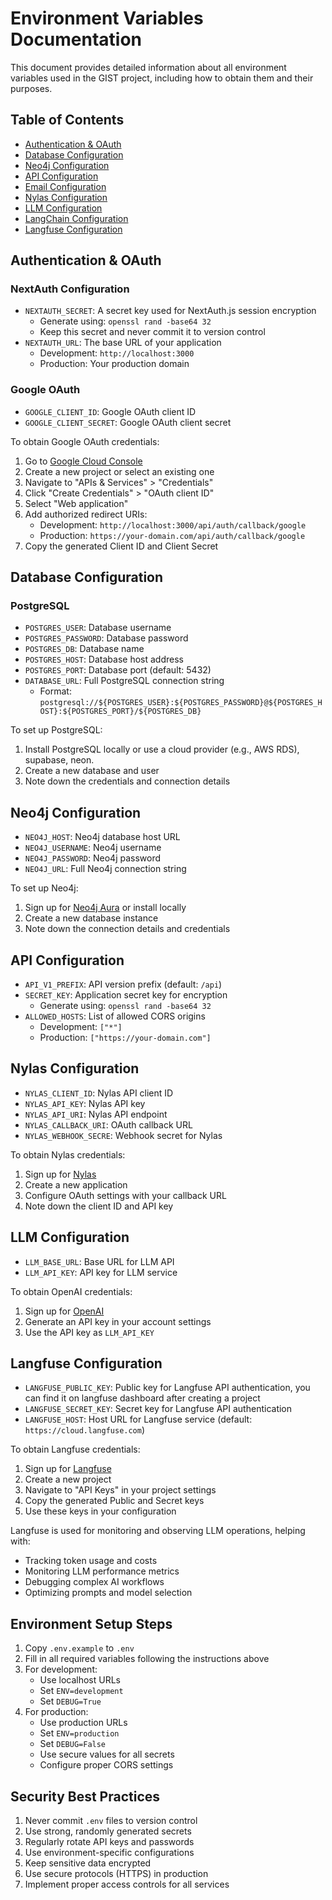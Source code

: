 # Environment Variables Documentation

This document provides detailed information about all environment variables used in the GIST project, including how to obtain them and their purposes.

## Table of Contents
- [Authentication & OAuth](#authentication--oauth)
- [Database Configuration](#database-configuration)
- [Neo4j Configuration](#neo4j-configuration)
- [API Configuration](#api-configuration)
- [Email Configuration](#email-configuration)
- [Nylas Configuration](#nylas-configuration)
- [LLM Configuration](#llm-configuration)
- [LangChain Configuration](#langchain-configuration)
- [Langfuse Configuration](#langfuse-configuration)

## Authentication & OAuth

### NextAuth Configuration
- `NEXTAUTH_SECRET`: A secret key used for NextAuth.js session encryption
  - Generate using: `openssl rand -base64 32`
  - Keep this secret and never commit it to version control
- `NEXTAUTH_URL`: The base URL of your application
  - Development: `http://localhost:3000`
  - Production: Your production domain

### Google OAuth
- `GOOGLE_CLIENT_ID`: Google OAuth client ID
- `GOOGLE_CLIENT_SECRET`: Google OAuth client secret

To obtain Google OAuth credentials:
1. Go to [Google Cloud Console](https://console.cloud.google.com/)
2. Create a new project or select an existing one
3. Navigate to "APIs & Services" > "Credentials"
4. Click "Create Credentials" > "OAuth client ID"
5. Select "Web application"
6. Add authorized redirect URIs:
   - Development: `http://localhost:3000/api/auth/callback/google`
   - Production: `https://your-domain.com/api/auth/callback/google`
7. Copy the generated Client ID and Client Secret

## Database Configuration

### PostgreSQL
- `POSTGRES_USER`: Database username
- `POSTGRES_PASSWORD`: Database password
- `POSTGRES_DB`: Database name
- `POSTGRES_HOST`: Database host address
- `POSTGRES_PORT`: Database port (default: 5432)
- `DATABASE_URL`: Full PostgreSQL connection string
  - Format: `postgresql://${POSTGRES_USER}:${POSTGRES_PASSWORD}@${POSTGRES_HOST}:${POSTGRES_PORT}/${POSTGRES_DB}`

To set up PostgreSQL:
1. Install PostgreSQL locally or use a cloud provider (e.g., AWS RDS), supabase, neon.
2. Create a new database and user
3. Note down the credentials and connection details

## Neo4j Configuration

- `NEO4J_HOST`: Neo4j database host URL
- `NEO4J_USERNAME`: Neo4j username
- `NEO4J_PASSWORD`: Neo4j password
- `NEO4J_URL`: Full Neo4j connection string

To set up Neo4j:
1. Sign up for [Neo4j Aura](https://neo4j.com/cloud/platform/aura-graph-database/) or install locally
2. Create a new database instance
3. Note down the connection details and credentials

## API Configuration

- `API_V1_PREFIX`: API version prefix (default: `/api`)
- `SECRET_KEY`: Application secret key for encryption
  - Generate using: `openssl rand -base64 32`
- `ALLOWED_HOSTS`: List of allowed CORS origins
  - Development: `["*"]`
  - Production: `["https://your-domain.com"]`

## Nylas Configuration

- `NYLAS_CLIENT_ID`: Nylas API client ID
- `NYLAS_API_KEY`: Nylas API key
- `NYLAS_API_URI`: Nylas API endpoint
- `NYLAS_CALLBACK_URI`: OAuth callback URL
- `NYLAS_WEBHOOK_SECRE`: Webhook secret for Nylas

To obtain Nylas credentials:
1. Sign up for [Nylas](https://www.nylas.com/)
2. Create a new application
3. Configure OAuth settings with your callback URL
4. Note down the client ID and API key

## LLM Configuration

- `LLM_BASE_URL`: Base URL for LLM API
- `LLM_API_KEY`: API key for LLM service

To obtain OpenAI credentials:
1. Sign up for [OpenAI](https://platform.openai.com/)
2. Generate an API key in your account settings
3. Use the API key as `LLM_API_KEY`

## Langfuse Configuration

- `LANGFUSE_PUBLIC_KEY`: Public key for Langfuse API authentication, you can find it on langfuse dashboard after creating a project
- `LANGFUSE_SECRET_KEY`: Secret key for Langfuse API authentication
- `LANGFUSE_HOST`: Host URL for Langfuse service (default: `https://cloud.langfuse.com`)

To obtain Langfuse credentials:
1. Sign up for [Langfuse](https://langfuse.com/)
2. Create a new project
3. Navigate to "API Keys" in your project settings
4. Copy the generated Public and Secret keys
5. Use these keys in your configuration

Langfuse is used for monitoring and observing LLM operations, helping with:
- Tracking token usage and costs
- Monitoring LLM performance metrics
- Debugging complex AI workflows
- Optimizing prompts and model selection

## Environment Setup Steps

1. Copy `.env.example` to `.env`
2. Fill in all required variables following the instructions above
3. For development:
   - Use localhost URLs
   - Set `ENV=development`
   - Set `DEBUG=True`
4. For production:
   - Use production URLs
   - Set `ENV=production`
   - Set `DEBUG=False`
   - Use secure values for all secrets
   - Configure proper CORS settings

## Security Best Practices

1. Never commit `.env` files to version control
2. Use strong, randomly generated secrets
3. Regularly rotate API keys and passwords
4. Use environment-specific configurations
5. Keep sensitive data encrypted
6. Use secure protocols (HTTPS) in production
7. Implement proper access controls for all services 